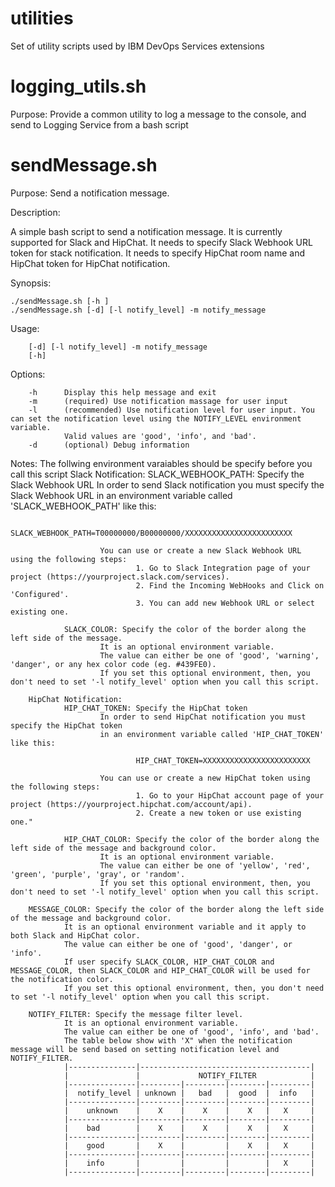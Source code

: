 # utilities
Set of utility scripts used by IBM DevOps Services extensions

# logging_utils.sh 
Purpose: Provide a common utility to log a message to the console, and send to Logging Service from a bash script

# sendMessage.sh 
Purpose:  Send a notification message.

Description:

A simple bash script to send a notification message. It is currently supported for Slack and HipChat. 
It needs to specify Slack Webhook URL token for stack notification. 
It needs to specify HipChat room name and HipChat token for HipChat notification. 

Synopsis:

    ./sendMessage.sh [-h ]
    ./sendMessage.sh [-d] [-l notify_level] -m notify_message

Usage:  

        [-d] [-l notify_level] -m notify_message
        [-h]

Options:

        -h      Display this help message and exit
        -m      (required) Use notification massage for user input
        -l      (recommended) Use notification level for user input. You can set the notification level using the NOTIFY_LEVEL environment variable.
                Valid values are 'good', 'info', and 'bad'. 
        -d      (optional) Debug information 

Notes:
The follwing environment varaiables should be specify before you call this script
        Slack Notification:
                SLACK_WEBHOOK_PATH: Specify the Slack Webhook URL
                        In order to send Slack notification you must specify the Slack Webhook URL
                        in an environment variable called 'SLACK_WEBHOOK_PATH' like this:

                                SLACK_WEBHOOK_PATH=T00000000/B00000000/XXXXXXXXXXXXXXXXXXXXXXXX

                        You can use or create a new Slack Webhook URL using the following steps:
                                1. Go to Slack Integration page of your project (https://yourproject.slack.com/services).
                                2. Find the Incoming WebHooks and Click on 'Configured'.
                                3. You can add new Webhook URL or select existing one.

                SLACK_COLOR: Specify the color of the border along the left side of the message. 
                        It is an optional environment variable.
                        The value can either be one of 'good', 'warning', 'danger', or any hex color code (eg. #439FE0).
                        If you set this optional environment, then, you don't need to set '-l notify_level' option when you call this script.

        HipChat Notification:
                HIP_CHAT_TOKEN: Specify the HipChat token
                        In order to send HipChat notification you must specify the HipChat token
                        in an environment variable called 'HIP_CHAT_TOKEN' like this:

                                HIP_CHAT_TOKEN=XXXXXXXXXXXXXXXXXXXXXXXX

                        You can use or create a new HipChat token using the following steps:
                                1. Go to your HipChat account page of your project (https://yourproject.hipchat.com/account/api).
                                2. Create a new token or use existing one."

                HIP_CHAT_COLOR: Specify the color of the border along the left side of the message and background color.
                        It is an optional environment variable.
                        The value can either be one of 'yellow', 'red', 'green', 'purple', 'gray', or 'random'.
                        If you set this optional environment, then, you don't need to set '-l notify_level' option when you call this script.

        MESSAGE_COLOR: Specify the color of the border along the left side of the message and background color.
                It is an optional environment variable and it apply to both Slack and HipChat color.  
                The value can either be one of 'good', 'danger', or 'info'.
                If user specify SLACK_COLOR, HIP_CHAT_COLOR and MESSAGE_COLOR, then SLACK_COLOR and HIP_CHAT_COLOR will be used for the notification color.
                If you set this optional environment, then, you don't need to set '-l notify_level' option when you call this script.

        NOTIFY_FILTER: Specify the message filter level.
                It is an optional environment variable.
                The value can either be one of 'good', 'info', and 'bad'.
                The table below show with 'X" when the notification message will be send based on setting notification level and NOTIFY_FILTER.
                |---------------|--------------------------------------|
                |               |             NOTIFY_FILTER            |
                |---------------|---------|---------|--------|---------|
                |  notify_level | unknown |   bad   |  good  |  info   |
                |---------------|---------|---------|--------|---------|
                |    unknown    |    X    |    X    |    X   |   X     |                     
                |---------------|---------|---------|--------|---------|
                |    bad        |    X    |    X    |    X   |   X     |
                |---------------|---------|---------|--------|---------|
                |    good       |    X    |         |    X   |   X     |
                |---------------|---------|---------|--------|---------|
                |    info       |         |         |        |   X     |
                |---------------|---------|---------|--------|---------|

